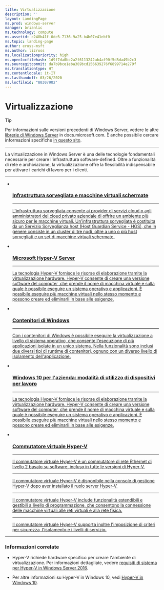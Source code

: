 ```yaml
---
title: Virtualizzazione
description: ''
layout: LandingPage
ms.prod: windows-server
manager: brianlic
ms.technology: compute
ms.assetid: c248b41f-0de3-7136-9a25-b4b07e41ebf0
ms.topic: landing-page
author: eross-msft
ms.author: lizross
ms.localizationpriority: high
ms.openlocfilehash: 1d9f7da0bc2a2f6113242ab4af90f5d8da49b2c3
ms.sourcegitcommit: da7b9bce1eba369bcd156639276f6899714e279f
ms.translationtype: HT
ms.contentlocale: it-IT
ms.lasthandoff: 03/26/2020
ms.locfileid: "80307902"
---
```

# <a name="virtualization"></a>Virtualizzazione

>[!TIP]
> Per informazioni sulle versioni precedenti di Windows Server, vedere le altre [librerie di Windows Server](/previous-versions/windows/) in docs.microsoft.com. È anche possibile cercare informazioni specifiche [in questo sito](https://docs.microsoft.com/search/index?search=Windows+Server&dataSource=previousVersions).

<HR />

La virtualizzazione in Windows Server è una delle tecnologie fondamentali necessarie per creare l'infrastruttura software-defined. Oltre a funzionalità di rete e archiviazione, la virtualizzazione offre la flessibilità indispensabile per attivare i carichi di lavoro per i clienti.

<HR />
<ul class="cardsI panelContent">
<li>
          <a href="../security/guarded-fabric-shielded-vm/guarded-fabric-and-shielded-vms.md">
          <div class="cardSize">
            <div class="cardPadding">
                <div class="card">
                    <div class="cardImageOuter">
                        <div class="cardImage">
                            <img src="../media/i-virtualize.svg" alt="" />
                        </div>
                    </div>
                    <div class="cardText">
                        <h3>Infrastruttura sorvegliata e macchine virtuali schermate</h3>
<HR />
                        <p>L'infrastruttura sorvegliata consente ai provider di servizi cloud o agli amministratori del cloud privato aziendale di offrire un ambiente più sicuro per le macchine virtuali. Un'infrastruttura sorvegliata è costituita da un Servizio Sorveglianza host (Host Guardian Service - HGS), che in genere consiste in un cluster di tre nodi, oltre a uno o più host sorvegliati e un set di macchine virtuali schermate.</p>
                     </div>
                  </div>
              </div>
          </div>
       </a>
    </li>
<li>
          <a href="https://docs.microsoft.com/windows-server/virtualization/hyper-v/hyper-v-server-2016">
          <div class="cardSize">
            <div class="cardPadding">
                <div class="card">
                    <div class="cardImageOuter">
                        <div class="cardImage">
                        <img src="../media/i-virtualize.svg" alt="" />
                        </div>
                    </div>
                    <div class="cardText">
                        <h3>Microsoft Hyper-V Server</h3>
<HR />
                        <p>La tecnologia Hyper-V fornisce le risorse di elaborazione tramite la virtualizzazione hardware. Hyper-V consente di creare una versione software del computer, che prende il nome di macchina virtuale e sulla quale è possibile eseguire un sistema operativo e applicazioni. È possibile eseguire più macchine virtuali nello stesso momento e possono creare ed eliminarli in base alle esigenze.</p>
                     </div>
                  </div>
              </div>
          </div>
       </a>
    </li>
<li>
         <a href="https://docs.microsoft.com/virtualization/windowscontainers">
         <div class="cardSize">
            <div class="cardPadding">
                <div class="card">
                    <div class="cardImageOuter">
                        <div class="cardImage">
                            <img src="../media/i-virtualize.svg" alt="" />
                        </div>
                    </div>
                    <div class="cardText">
                        <h3>Contenitori di Windows</h3>
<HR />
                        <p>Con i contenitori di Windows è possibile eseguire la virtualizzazione a livello di sistema operativo, che consente l'esecuzione di più applicazioni isolate in un unico sistema. Nella funzionalità sono inclusi due diversi tipi di runtime di contenitori, ognuno con un diverso livello di isolamento dell'applicazione.</p>
                     </div>
                  </div>
              </div>
          </div>
       </a>
    </li>
<li>
      <a href="hyper-v/Hyper-V-on-Windows-Server.md">
         <div class="cardSize">
            <div class="cardPadding">
                <div class="card">
                    <div class="cardImageOuter">
                        <div class="cardImage">
                            <img src="../media/i-virtualize.svg" alt="" />
                        </div>
                    </div>
                    <div class="cardText">
                       <h3>Windows 10 per l'azienda: modalità di utilizzo di dispositivi per lavoro</h3>
<HR />
                       <p>La tecnologia Hyper-V fornisce le risorse di elaborazione tramite la virtualizzazione hardware. Hyper-V consente di creare una versione software del computer, che prende il nome di macchina virtuale e sulla quale è possibile eseguire un sistema operativo e applicazioni. È possibile eseguire più macchine virtuali nello stesso momento e possono creare ed eliminarli in base alle esigenze.</p>
                     </div>
                  </div>
              </div>
          </div>
       </a>
    </li>
<li>
          <a href="hyper-v-virtual-switch/Hyper-V-Virtual-Switch.md">
          <div class="cardSize">
            <div class="cardPadding">
                <div class="card">
                    <div class="cardImageOuter">
                        <div class="cardImage">
                            <img src="../media/i-virtualize.svg" alt="" />
                        </div>
                    </div>
                    <div class="cardText">
                        <h3>Commutatore virtuale Hyper-V</h3>
<HR />
                        <p>Il commutatore virtuale Hyper-V è un commutatore di rete Ethernet di livello 2 basato su software, incluso in tutte le versioni di Hyper-V.</p>
<HR />
                        <p>Il commutatore virtuale Hyper-V è disponibile nella console di gestione Hyper-V dopo aver installato il ruolo server Hyper-V.</p>
<HR />
                        <p>Il commutatore virtuale Hyper-V include funzionalità estendibili e gestibili a livello di programmazione, che consentono la connessione delle macchine virtuali alle reti virtuali e alla rete fisica.</p>
<HR />
                        <p>Il commutatore virtuale Hyper-V supporta inoltre l'imposizione di criteri per sicurezza, l'isolamento e i livelli di servizio.</p>
                     </div>
                  </div>
              </div>
          </div>
       </a>
    </li>
</ul>

---

### <a name="related"></a>Informazioni correlate

- Hyper-V richiede hardware specifico per creare l'ambiente di virtualizzazione. Per informazioni dettagliate, vedere [requisiti di sistema per Hyper-V in Windows Server 2016](./hyper-v/system-requirements-for-hyper-v-on-windows.md). 

- Per altre informazioni su Hyper-V in Windows 10, vedi [Hyper-V in Windows 10](https://docs.microsoft.com/virtualization/hyper-v-on-windows).


